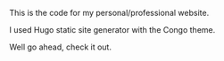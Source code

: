 This is the code for my personal/professional website. 

I used Hugo static site generator with the Congo theme.

Well go ahead, check it out. 

